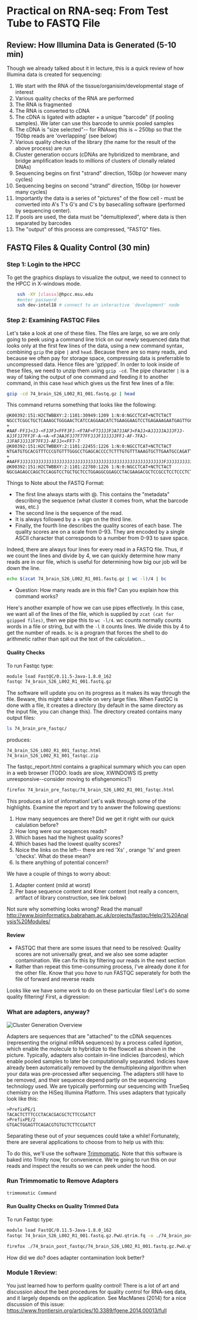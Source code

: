 # Practical on RNA-seq: From Test Tube to FASTQ File

## Review: How Illumina Data is Generated (5-10 min)

Though we already talked about it in lecture, this is a quick review of how Illumina data is created for sequencing:

1.	We start with the RNA of the tissue/organisim/developmental stage of interest
2.	Various quality checks of the RNA are performed  
3.	The RNA is fragmented  
4.	The RNA is converted to cDNA    
5.	The cDNA is ligated with adapter + a unique "barcode" (if pooling samples).  We later can use this barcode to unmix pooled samples  
6.	The cDNA is "size selected"-- for RNAseq this is ~ 250bp so that the 150bp reads are 'overlapping' (see below)  
7.	Various quality checks of the library (the name for the result of the above process) are run  
8.	Cluster generation occurs (cDNAs are hybridized to membrane, and bridge amplification leads to millions of clusters of clonally related DNAs)  
9.	Sequencing begins on first "strand" direction, 150bp (or however many cycles)  
10.	Sequencing begins on second "strand" direction, 150bp (or however many cycles)  
11.	Importantly the data is a series of "pictures" of the flow cell - must be converted into A's T's G's and C's by basecalling software (performed by sequencing center).  
12.	If pools are used, the data must be "demultiplexed", where data is then separated by barcodes  
13.	The "output" of this process are compressed, "FASTQ" files.


## FASTQ Files & Quality Control (30 min)

### Step 1: Login to the HPCC

To get the graphics displays to visualize the output, we need to connect to the HPCC in X-windows mode.

```bash
	ssh -XY [classx]@hpcc.msu.edu
	#enter password
	ssh dev-intel18 # connect to an interactive 'development' node
```

### Step 2: Examining FASTQC Files
Let's take a look at one of these files.  The files are large, so we are only going to peek using a command line trick on our newly sequenced data that looks only at the first few lines of the data, using a new command syntax, combining `gzip` the pipe `|` and `head`.  Because there are so many reads, and because we often pay for storage space, compressing data is preferrable to uncompressed data.  Hence files are 'gzipped'.  In order to look inside of these files, we need to unzip them using `gzip -cd`.  The pipe character `|` is a way of taking the output of one command and feeding it to another command, in this case `head` which gives us the first few lines of a file:


```bash
gzip -cd 74_brain_S26_L002_R1_001.fastq.gz | head
```

This command returns something that looks like the following:

```
@K00392:151:H2CTWBBXY:2:1101:30949:1209 1:N:0:NGCCTCAT+NCTCTACT
NGCCTCGGCTGCTCAAAGCTGGGAACTCATCCAGGAACATCTGAAGGAAGTCCTGAGAAAGAATGAGTTGCCCATGGAATCTCATCACGAAGACTCTGAGGAAGCCCAAGAACTCGTTCTCGCCCACCTCACTGGCCAGGAACCTCAGTA
+
#AAF-FFJJ<JJ-<FJJFJ<FFFJFJ-<F7AF<F7JJJJFJA7JJAFJ<FAJJ<AJJJJJAJJJFJJ-AJJFJJ7FFJF-A-<A-<FJAAJFJJ7F77FFJJJFJJJJJJFFJ-AF-7FAJ-JJFAFJJJJJF7FFJJ-AFJJ<<FF7-7
@K00392:151:H2CTWBBXY:2:1101:22455:1226 1:N:0:NGCCTCAT+NCTCTACT
NTGATGTGCACGTTTCCCGTGTTTGGGCCTGAGCACCCCTCTTTGTGTTTAAAGTGCTTGAATGCCAGATTAAGGACTTCATGGACTAATGCCTCTGGAACAGGATGAAGAGGAATCTGTTTTAAAACTTCCACTGAAACTAAACAAAAG
+
#AAFFJJJJJJJJJJJJJJJJJJJJJJJJJJJJJJJJJJJJJJJJJJJJJJJJJJJJJJJFJJJJJJJJJJJJJJJFJJJJJJJFJJJJJJJJJJJFJJJJJJJJJJJJJJJJJFJJJJJJJJFJJJJJFJJJFJJFJJJJJJJJJJJJJ
@K00392:151:H2CTWBBXY:2:1101:22780:1226 1:N:0:NGCCTCAT+NCTCTACT
NGCGAGAGCCAGCTCCAGGTCCTGCTGCTCCTGGAGGCGGAGCCTACGAAGACGCTCCGCCTCCTCCCTCTTACTCTCACGCTTGGCCCATTCCAGCTGCTCCGTTTCACTTCCGAAGCCTCTAAGGTCGGTAAACGCGGCGGGAGCCAT
```

Things to Note about the FASTQ Format:
+ The first line always starts with @.  This contains the "metadata" describing the sequence (what cluster it comes from, what the barcode was, etc.)
+ The second line is the sequence of the read.
+ It is always followed by a + sign on the third line.
+ Finally, the fourth line describes the quality scores of each base.  The quality scores are on a scale from 0-93.  They are encoded by a single ASCII character that corresponds to a number from 0-93 to save space.

Indeed, there are always four lines for every read in a FASTQ file.  Thus, if we count the lines and divide by 4, we can quickly determine how many reads are in our file, which is useful for determining how big our job will be down the line.  

```bash
echo $(zcat 74_brain_S26_L002_R1_001.fastq.gz | wc -l)/4 | bc
```
+ Question: How many reads are in this file?  Can you explain how this command works?

Here's another example of how we can use pipes effectively.  In this case, we want all of the lines of the file, which is supplied by `zcat (cat for gzipped files)`, then we pipe this to `wc -l/4`.  wc counts normally counts words in a file or string, but with the `-l` it counts lines.  We divide this by 4 to get the number of reads.  `bc` is a program that forces the shell to do arithmetic rather than spit out the text of the calculation...

#### Quality Checks

To run Fastqc type:

```bash
module load FastQC/0.11.5-Java-1.8.0_162
fastqc 74_brain_S26_L002_R1_001.fastq.gz
```

The software will update you on its progress as it makes its way through the file.
Beware, this might take a while on very large files.  When FastQC is done with a file, it creates a directory (by default in the same directory as the input file, you can change this).  The directory created contains many output files:

```bash
ls 74_brain_pre_fastqc/
```
produces:

```
74_brain_S26_L002_R1_001_fastqc.html  74_brain_S26_L002_R1_001_fastqc.zip
```

The fastqc_report.html contains a graphical summary which you can open in a web browser (TODO: loads are slow, XWINDOWS IS pretty unresponsive--consider moving to efishgenomics?)

```bash
firefox 74_brain_pre_fastqc/74_brain_S26_L002_R1_001_fastqc.html
```

This produces a lot of information!  Let's walk through some of the highlights.  Examine the report and try to answer the following questions:

1. How many sequences are there?  Did we get it right with our quick calulation before?
2. How long were our sequences reads?
3. Which bases had the highest quality scores?
4. Which bases had the lowest quality scores?
5.  Noice the links on the left-- there are red 'Xs' , orange '!s' and green 'checks'.  What do these mean?
5. Is there anything of potential concern?


We have a couple of things to worry about:
1. Adapter content (mild at worst)
2. Per base sequence content and Kmer content (not really a concern, artifact of library construction, see link below)


Not sure why something looks wrong?  Read the manual!
http://www.bioinformatics.babraham.ac.uk/projects/fastqc/Help/3%20Analysis%20Modules/

#### Review
+ FASTQC that there are some issues that need to be resolved: Quality scores are not universally great, and we also see some adapter contamination.  We can fix this by filtering our reads in the next section
+ Rather than repeat this time-consuming process, I've already done it for the other file.  Know that you *have* to run FASTQC seperately for both the file of forward and reverse reads

Looks like we have some work to do on these particular files!  Let's do some quality filtering!  First, a digression:


### What are adapters, anyway?


![Cluster Generation Overview](http://tucf-genomics.tufts.edu/images/faq02_pic01.jpg?1378237298)

Adapters are sequences that are "attached" to the cDNA sequences (representing the original mRNA sequences) by a process called <i>ligation</i>, which enable the molecule to hybridize to the flowcell as shown in the picture.  Typically, adapters also contain in-line indicies (barcodes), which enable pooled samples to later be computationally separated.  Indicies have already been automatically removed by the demultiplexing algorithm when your data was pre-processed after sequencing.  The adapters still have to be removed, and their sequence depend partly on the sequencing technology used.  We are typically performing our sequencing with TrueSeq chemistry on the HiSeq Illumina Platform. This uses adapters that typically look like this:

	>PrefixPE/1
	TACACTCTTTCCCTACACGACGCTCTTCCGATCT
	>PrefixPE/2
	GTGACTGGAGTTCAGACGTGTGCTCTTCCGATCT

Separating these out of your sequences could take a while!  Fortunately, there are several applications to choose from to help us with this:

To do this, we'll use the software [Trimmomatic](http://www.usadellab.org/cms/?page=trimmomatic). Note that this software is  baked into Trinity now, for convenience.  We're going to run this on our reads and inspect the results so we can peek under the hood.

### Run Trimmomatic to Remove Adapters

```bash
trimmomatic Command
````
#### Run Quality Checks on Quality Trimmed Data

To run Fastqc type:

```bash
module load FastQC/0.11.5-Java-1.8.0_162
fastqc 74_brain_S26_L002_R1_001.fastq.gz.PwU.qtrim.fq -o ./74_brain_post_fastqc/
```

```bash
firefox ./74_brain_post_fastqc/74_brain_S26_L002_R1_001.fastq.gz.PwU.qtrim_fastqc.html
```
How did we do?  does adapter contamination look better?


### Module 1 Review:
You just learned how to perform quality control!  There is a lot of art and discussion about the best procedures for quality control for RNA-seq data, and it largely depends on the application.  See MacManes (2014) for a nice discussion of this issue: https://www.frontiersin.org/articles/10.3389/fgene.2014.00013/full
